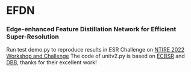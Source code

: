 # EFDN 
### Edge-enhanced Feature Distillation Network for Efficient Super-Resolution
Run test demo.py to reproduce results in ESR Challenge on [NTIRE 2022 Workshop and Challenge](https://data.vision.ee.ethz.ch/cvl/ntire22/) 
The code of unitv2.py is based on [ECBSR](https://github.com/xindongzhang/ECBSR) and [DBB](https://github.com/DingXiaoH/DiverseBranchBlock), thanks for their excellent work!
